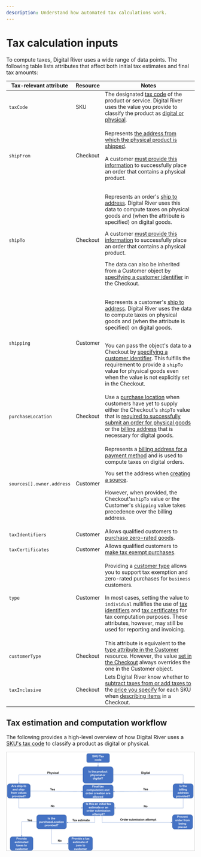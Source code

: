 ```yaml
---
description: Understand how automated tax calculations work.
---
```


# Tax calculation inputs

To compute taxes, Digital River uses a wide range of data points. The following table lists attributes that affect both initial tax estimates and final tax amounts:

| Tax-relevant attribute    | Resource | Notes                                                                                                                                                                                                                                                                                                                                                                                                                                                                                                                                                                                                                                                         |
| ------------------------- | -------- | ------------------------------------------------------------------------------------------------------------------------------------------------------------------------------------------------------------------------------------------------------------------------------------------------------------------------------------------------------------------------------------------------------------------------------------------------------------------------------------------------------------------------------------------------------------------------------------------------------------------------------------------------------------- |
| `taxCode`                 | SKU      | The designated [tax code](../../../product-management/creating-and-updating-skus.md#tax-code) of the product or service. Digital River uses the value you provide to classify the product as [digital or physical](../../../product-management/creating-and-updating-skus.md#how-products-are-specified-as-physical-or-digital).                                                                                                                                                                                                                                                                                                                              |
| `shipFrom`                | Checkout | <p>Represents <a href="providing-address-information.md#ship-from-address">the address from which the physical product is shipped</a>.<br><br>A customer <a href="providing-address-information.md#determining-address-requirements">must provide this information</a> to successfully place an order that contains a physical product.</p>                                                                                                                                                                                                                                                                                                                   |
| `shipTo`                  | Checkout | <p>Represents an order's <a href="providing-address-information.md#ship-to-address">ship to address</a>. Digital River uses this data to compute taxes on physical goods and (when the attribute is specified) on digital goods.</p><p>A customer <a href="providing-address-information.md#determining-address-requirements">must provide this information</a> to successfully place an order that contains a physical product.</p><p>The data can also be inherited from a Customer object by <a href="using-the-checkout-identifier.md#registered-checkouts">specifying a customer identifier</a> in the Checkout.</p>                                     |
| `shipping`                | Customer | <p>Represents a customer's <a href="providing-address-information.md#ship-to-address">ship to address</a>. Digital River uses the data to compute taxes on physical goods and (when the attribute is specified) on digital goods.</p><p><br>You can pass the object's data to a Checkout by <a href="using-the-checkout-identifier.md#registered-checkouts">specifying a customer identifier</a>. This fulfills the requirement to provide a <code>shipTo</code> value for physical goods even when the value is not explicitly set in the Checkout.</p>                                                                                                      |
| `purchaseLocation`        | Checkout | Use a [purchase location](setting-the-purchase-location.md) when customers have yet to supply either the Checkout's `shipTo` value that is [required to successfully submit an order for physical goods](providing-address-information.md#determining-address-requirements) or the [billing address](../../../developer-resources/reference/digital-river-payment-objects.md#billing-address-object) that is necessary for digital goods.                                                                                                                                                                                                                     |
| `sources[].owner.address` | Customer | <p>Represents a <a href="../../../developer-resources/reference/digital-river-payment-objects.md#billing-address-object">billing address for a payment method</a> and is used to compute taxes on digital orders.</p><p>You set the address when <a href="../../../payments/payment-integrations-1/digitalriver.js/reference/digitalriver-object.md#creating-sources">creating a source</a>.<br><br>However, when provided, the Checkout's<code>shipTo</code> value or the Customer's <code>shipping</code> value takes precedence over the billing address.</p>                                                                                              |
| `taxIdentifiers`          | Customer | Allows qualified customers to [purchase zero-rated goods](../../../customer-management/setting-tax-related-attributes.md#tax-identifiers).                                                                                                                                                                                                                                                                                                                                                                                                                                                                                                                    |
| `taxCertificates`         | Customer | Allows qualified customers to [make tax exempt purchases](../../../customer-management/setting-tax-related-attributes.md#tax-certificates).                                                                                                                                                                                                                                                                                                                                                                                                                                                                                                                   |
| `type`                    | Customer | <p>Providing a <a href="../../../customer-management/setting-tax-related-attributes.md#customer-type">customer type</a> allows you to support tax exemption and zero-rated purchases for <code>business</code> customers.<br><br>In most cases, setting the value to <code>individual</code> nullifies the use of <a href="../../../customer-management/setting-tax-related-attributes.md#tax-identifiers">tax identifiers</a> and <a href="../../../customer-management/setting-tax-related-attributes.md#tax-certificates">tax certificates</a> for tax computation purposes. These attributes, however, may still be used for reporting and invoicing.</p> |
| `customerType`            | Checkout | This attribute is equivalent to the [type attribute in the Customer](../../../customer-management/setting-tax-related-attributes.md#customer-type) resource. However, the value [set in the Checkout](./#setting-checkout-attributes) always overrides the one in the Customer object.                                                                                                                                                                                                                                                                                                                                                                        |
| `taxInclusive`            | Checkout | Lets Digital River know whether to [subtract taxes from or add taxes to](configuring-taxes.md) the [price you specify](describing-the-items/price-of-an-item.md) for each SKU when [describing items](describing-the-items/) in a Checkout.                                                                                                                                                                                                                                                                                                                                                                                                                   |

## Tax estimation and computation workflow

The following provides a high-level overview of how Digital River uses a [SKU's tax code](../../../product-management/creating-and-updating-skus.md#tax-code) to classify a product as digital or physical.&#x20;

![](<../../../.gitbook/assets/Tax Calculation Workflow (1).png>)
